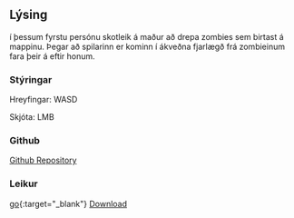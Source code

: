 ## Lýsing

í þessum fyrstu persónu skotleik á maður að drepa zombies sem birtast á mappinu. Þegar að spilarinn er kominn í ákveðna fjarlægð frá zombieinum fara þeir á eftir honum.

### Stýringar
Hreyfingar: WASD

Skjóta: LMB

### Github
<a href="https://github.com/birkirarndal/leikjaforritunv3">Github Repository</a>


### Leikur
[go](https://www.mediafire.com/file/5j8k92vyrdq7ir7/Verkefni3_setup.exe/file){:target="_blank"}
<a href="https://www.mediafire.com/file/5j8k92vyrdq7ir7/Verkefni3_setup.exe/file">Download</a>
